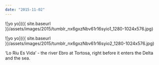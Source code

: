 ```yaml
---
date: "2015-11-02"
---
```


![yo yo]({{ site.baseurl }}/assets/images/2015/tumblr_nx6gxzNbv61r16syio1_1280-1024x576.jpg)

![yo yo]({{ site.baseurl }}/assets/images/2015/tumblr_nx6gxzNbv61r16syio2_1280-1024x576.jpg)

‘Lo Riu Es Vida’ - the river Ebro at Tortosa, right before it enters the Delta and the sea.
